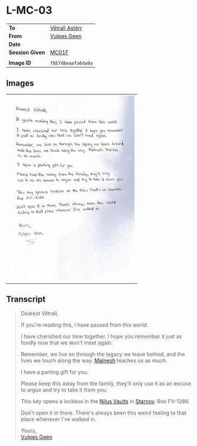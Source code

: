 # L-MC-03

|||
| --- | --- |
| **To** | [Vētrall Astérr](../characters/vetrall-asterr.md) | letter.1
| **From** | [Vulpes Geen](../characters/vulpes-geen.md) |
| **Date** | |
| **Session Given** | [MC01F](../sessions/MC01F.md) |
|||
| **Image ID** | `f857d8eaafa6da9a` |

## Images

||
|:---:|
| <img src="https://raw.githubusercontent.com/jesskelsall/astarus-images/main/letters/f857d8eaafa6da9a.jpg" height="500" /> |

## Transcript

> Dearest Vētrall,
>
> If you're reading this, I have passed from this world.
>
> I have cherished our time together. I hope you remember it just as fondly now that we won't meet again.
>
> Remember, we live on through the legacy we leave behind, and the lives we touch along the way. [Malnesh](../gods/deities/malnesh.md) teaches us as much.
>
> I have a parting gift for you.
>
> Please keep this away from the family, they'll only use it as an excuse to argue and try to take it from you.
>
> This key opens a lockbox in the [Nilus Vaults](../places/buildings/government/nilus-vaults.md) in [Starnov](../places/settlements/cities/starnov.md). Box FV-1286.
>
> Don't open it in there. There's always been this weird feeling to that place whenever I've walked in.
>
> Yours,  
> [Vulpes Geen](../characters/vulpes-geen.md)
